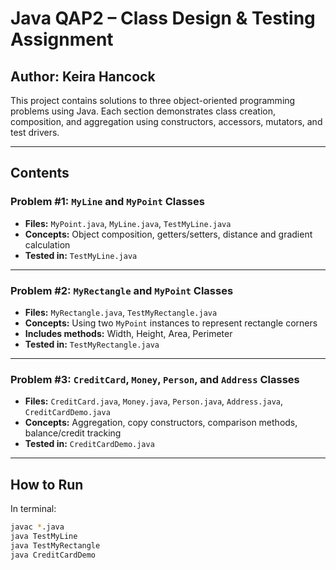 # Java QAP2 – Class Design & Testing Assignment
## Author: Keira Hancock

This project contains solutions to three object-oriented programming problems using Java. Each section demonstrates class creation, composition, and aggregation using constructors, accessors, mutators, and test drivers.

---

##  Contents

###  Problem #1: `MyLine` and `MyPoint` Classes
- **Files:** `MyPoint.java`, `MyLine.java`, `TestMyLine.java`
- **Concepts:** Object composition, getters/setters, distance and gradient calculation
- **Tested in:** `TestMyLine.java`

---

###  Problem #2: `MyRectangle` and `MyPoint` Classes
- **Files:** `MyRectangle.java`, `TestMyRectangle.java`
- **Concepts:** Using two `MyPoint` instances to represent rectangle corners
- **Includes methods:** Width, Height, Area, Perimeter
- **Tested in:** `TestMyRectangle.java`

---

###  Problem #3: `CreditCard`, `Money`, `Person`, and `Address` Classes
- **Files:** `CreditCard.java`, `Money.java`, `Person.java`, `Address.java`, `CreditCardDemo.java`
- **Concepts:** Aggregation, copy constructors, comparison methods, balance/credit tracking
- **Tested in:** `CreditCardDemo.java`

---

##  How to Run

In terminal:

```bash
javac *.java
java TestMyLine
java TestMyRectangle
java CreditCardDemo
